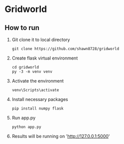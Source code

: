 # Gridworld

## How to run

1. Git clone it to local directory
   ```shell
   git clone https://github.com/shawn8728/gridworld
   ```
2. Create flask virtual environment
   ```shell
   cd gridworld
   py -3 -m venv venv
   ```
3. Activate the environment
   ```shell
   venv\Scripts\activate
   ```
4. Install necessary packages
   ```shell
   pip install numpy flask
   ```
5. Run app.py
   ```shell
   python app.py
   ```
6. Results will be running on 'http://127.0.0.1:5000'
